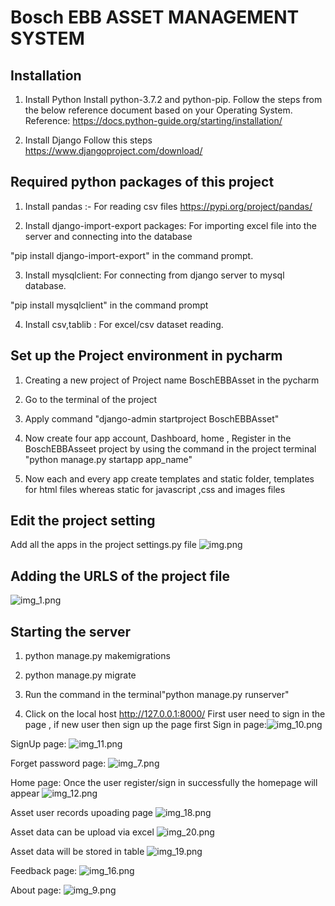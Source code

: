 # Bosch EBB ASSET MANAGEMENT SYSTEM

## Installation

1. Install Python
Install python-3.7.2 and python-pip. Follow the steps from the below reference document based on your Operating System. Reference: https://docs.python-guide.org/starting/installation/
   
   
2. Install Django
Follow this steps https://www.djangoproject.com/download/
   
## Required python packages of this project

1. Install pandas :- For reading csv files
https://pypi.org/project/pandas/
   

2. Install django-import-export packages: For importing excel file into the server and connecting into the database

"pip install django-import-export" in the command prompt. 


3. Install mysqlclient: For connecting from django server to mysql database.

"pip install mysqlclient" in the command prompt


4. Install csv,tablib : For excel/csv dataset reading.
   
## Set up  the Project environment in pycharm
1) Creating a new project of Project name BoschEBBAsset in the pycharm

2) Go to the terminal of the project

3) Apply command "django-admin startproject BoschEBBAsset"

4) Now create four app account, Dashboard, home , Register in the BoschEBBAsseet project by using the command in the project terminal "python manage.py startapp app_name"

5) Now each and every app create templates and static folder, templates for html files whereas static for javascript ,css and images files

## Edit the project setting

Add all the apps in the project settings.py file
![img.png](img.png)

## Adding the URLS of the project file
![img_1.png](img_1.png)

## Starting the server
1) python manage.py makemigrations

2) python manage.py migrate

3) Run the command in the terminal"python manage.py runserver"

4) Click on the local host http://127.0.0.1:8000/
First user need to sign in the page , if new user
   then sign up the page first
Sign in page:![img_10.png](img_10.png)
   
SignUp page:
![img_11.png](img_11.png)

Forget password page:
![img_7.png](img_7.png)

Home page:
Once the user register/sign in successfully the homepage will appear
![img_12.png](img_12.png)


Asset user records upoading page
![img_18.png](img_18.png)

Asset data can be upload via excel 
![img_20.png](img_20.png)

Asset data will be stored in table
![img_19.png](img_19.png)

Feedback page:
![img_16.png](img_16.png)

About page:
![img_9.png](img_9.png)

   




   
